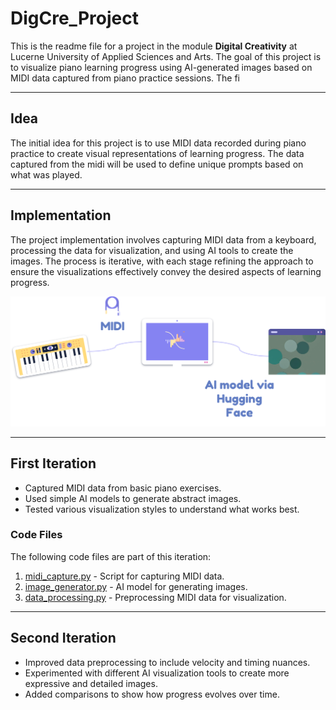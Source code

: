 # DigCre_Project

This is the readme file for a project in the module **Digital Creativity** at Lucerne University of Applied Sciences and Arts. The goal of this project is to visualize piano learning progress using AI-generated images based on MIDI data captured from piano practice sessions. The fi

---

## Idea

The initial idea for this project is to use MIDI data recorded during piano practice to create visual representations of learning progress. The data captured from the midi will be used to define unique prompts based on what was played. 

---

## Implementation

The project implementation involves capturing MIDI data from a keyboard, processing the data for visualization, and using AI tools to create the images. The process is iterative, with each stage refining the approach to ensure the visualizations effectively convey the desired aspects of learning progress. 

![Approach 2](Pictures/Appraoch2.png)


---

## First Iteration

- Captured MIDI data from basic piano exercises.
- Used simple AI models to generate abstract images.
- Tested various visualization styles to understand what works best.

### Code Files
The following code files are part of this iteration:

1. [midi_capture.py](Python%20Code/midi_capture.py) - Script for capturing MIDI data.
2. [image_generator.py](Python%20Code/image_generator.py) - AI model for generating images.
3. [data_processing.py](Python%20Code/data_processing.py) - Preprocessing MIDI data for visualization.


---

## Second Iteration

- Improved data preprocessing to include velocity and timing nuances.
- Experimented with different AI visualization tools to create more expressive and detailed images.
- Added comparisons to show how progress evolves over time.


